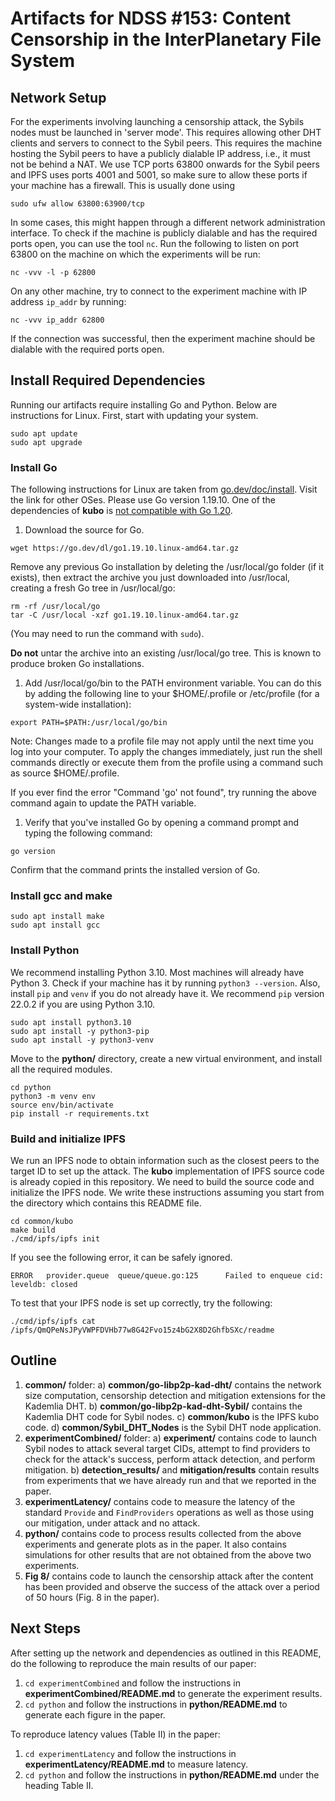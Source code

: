 # Artifacts for NDSS #153: Content Censorship in the InterPlanetary File System
## Network Setup

For the experiments involving launching a censorship attack, the Sybils nodes must be launched in 'server mode'. This requires allowing other DHT clients and servers to connect to the Sybil peers. This requires the machine hosting the Sybil peers to have a publicly dialable IP address, i.e., it must not be behind a NAT. We use TCP ports 63800 onwards for the Sybil peers and IPFS uses ports 4001 and 5001, so make sure to allow these ports if your machine has a firewall. This is usually done using
```
sudo ufw allow 63800:63900/tcp
```
In some cases, this might happen through a different network administration interface. To check if the machine is publicly dialable and has the required ports open, you can use the tool `nc`. Run the following to listen on port 63800 on the machine on which the experiments will be run:
```
nc -vvv -l -p 62800
```
On any other machine, try to connect to the experiment machine with IP address `ip_addr` by running:
```
nc -vvv ip_addr 62800
```
If the connection was successful, then the experiment machine should be dialable with the required ports open.

## Install Required Dependencies

Running our artifacts require installing Go and Python. Below are instructions for Linux. First, start with updating your system.
```
sudo apt update
sudo apt upgrade
```
### Install Go
The following instructions for Linux are taken from [go.dev/doc/install](https://go.dev/doc/install). Visit the link for other OSes. Please use Go version 1.19.10. One of the dependencies of **kubo** is [not compatible with Go 1.20](https://github.com/quic-go/quic-go/wiki/quic-go-and-Go-versions).

1. Download the source for Go.
```
wget https://go.dev/dl/go1.19.10.linux-amd64.tar.gz
```
Remove any previous Go installation by deleting the /usr/local/go folder (if it exists), then extract the archive you just downloaded into /usr/local, creating a fresh Go tree in /usr/local/go:
```
rm -rf /usr/local/go
tar -C /usr/local -xzf go1.19.10.linux-amd64.tar.gz
```
(You may need to run the command with `sudo`).

**Do not** untar the archive into an existing /usr/local/go tree. This is known to produce broken Go installations.

1. Add /usr/local/go/bin to the PATH environment variable.
You can do this by adding the following line to your $HOME/.profile or /etc/profile (for a system-wide installation):
```
export PATH=$PATH:/usr/local/go/bin
```
Note: Changes made to a profile file may not apply until the next time you log into your computer. To apply the changes immediately, just run the shell commands directly or execute them from the profile using a command such as source $HOME/.profile.

If you ever find the error "Command 'go' not found", try running the above command again to update the PATH variable.

1. Verify that you've installed Go by opening a command prompt and typing the following command:
```
go version
```
Confirm that the command prints the installed version of Go.
### Install gcc and make
```
sudo apt install make
sudo apt install gcc
```
### Install Python
We recommend installing Python 3.10. Most machines will already have Python 3. Check if your machine has it by running `python3 --version`. Also, install `pip` and `venv` if you do not already have it. We recommend `pip` version 22.0.2 if you are using Python 3.10.
```
sudo apt install python3.10
sudo apt install -y python3-pip
sudo apt install -y python3-venv
```
Move to the **python/** directory, create a new virtual environment, and install all the required modules.
```
cd python
python3 -m venv env
source env/bin/activate
pip install -r requirements.txt
```
### Build and initialize IPFS
We run an IPFS node to obtain information such as the closest peers to the target ID to set up the attack. The **kubo** implementation of IPFS source code is already copied in this repository. We need to build the source code and initialize the IPFS node. We write these instructions assuming you start from the directory which contains this README file.
```
cd common/kubo
make build
./cmd/ipfs/ipfs init
```
If you see the following error, it can be safely ignored.
```
ERROR   provider.queue  queue/queue.go:125      Failed to enqueue cid: leveldb: closed
```
To test that your IPFS node is set up correctly, try the following:
```
./cmd/ipfs/ipfs cat /ipfs/QmQPeNsJPyVWPFDVHb77w8G42Fvo15z4bG2X8D2GhfbSXc/readme
```
## Outline

1. **common/** folder:
    a) **common/go-libp2p-kad-dht/** contains the network size computation, censorship detection and mitigation extensions for the Kademlia DHT. 
    b) **common/go-libp2p-kad-dht-Sybil/** contains the Kademlia DHT code for Sybil nodes.
    c) **common/kubo** is the IPFS kubo code.
    d) **common/Sybil_DHT_Nodes** is the Sybil DHT node application.
1. **experimentCombined/** folder:
    a) **experiment/** contains code to launch Sybil nodes to attack several target CIDs, attempt to find providers to check for the attack's success, perform attack detection, and perform mitigation.
    b) **detection_results/** and **mitigation/results** contain results from experiments that we have already run and that we reported in the paper.
1. **experimentLatency/** contains code to measure the latency of the standard `Provide` and `FindProviders` operations as well as those using our mitigation, under attack and no attack.
1. **python/** contains code to process results collected from the above experiments and generate plots as in the paper. It also contains simulations for other results that are not obtained from the above two experiments.
1. **Fig 8/** contains code to launch the censorship attack after the content has been provided and observe the success of the attack over a period of 50 hours (Fig. 8 in the paper).

## Next Steps

After setting up the network and dependencies as outlined in this README, do the following to reproduce the main results of our paper:
1. `cd experimentCombined` and follow the instructions in **experimentCombined/README.md** to generate the experiment results.
1. `cd python` and follow the instructions in **python/README.md** to generate each figure in the paper.

To reproduce latency values (Table II) in the paper:
1. `cd experimentLatency` and follow the instructions in **experimentLatency/README.md** to measure latency.
1. `cd python` and follow the instructions in **python/README.md** under the heading Table II.